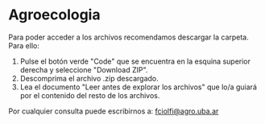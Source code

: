 # Agroecologia

Para poder acceder a los archivos recomendamos descargar la carpeta. Para ello:
1. Pulse el botón verde "Code" que se encuentra en la esquina superior derecha y seleccione "Download ZIP".
2. Descomprima el archivo .zip descargado.
3. Lea el documento "Leer antes de explorar los archivos" que lo/a guiará por el contenido del resto de los archivos.

Por cualquier consulta puede escribirnos a: fciolfi@agro.uba.ar
